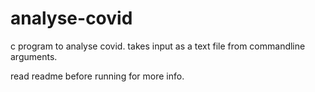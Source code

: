 # analyse-covid

c program to analyse covid. takes input as a text file from commandline arguments.

read readme before running for more info.
